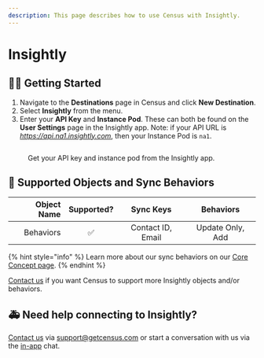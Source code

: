 ```yaml
---
description: This page describes how to use Census with Insightly.
---
```


# Insightly

## 🏃‍♀️ Getting Started

1. Navigate to the **Destinations** page in Census and click **New Destination**.
2. Select **Insightly** from the menu.
3. Enter your **API Key** and **Instance Pod**. These can both be found on the **User Settings** page in the Insightly app. Note: if your API URL is _https://api.na1.insightly.com_, then your Instance Pod is `na1`.

<figure><img src="../.gitbook/assets/insightly.png" alt=""><figcaption><p>Get your API key and instance pod from the Insightly app.</p></figcaption></figure>

## 🔀 Supported Objects and Sync Behaviors <a href="#supported-objects-and-sync-behaviors" id="supported-objects-and-sync-behaviors"></a>

|                                                                                             **Object Name** | **Supported?** | **Sync Keys**  |  **Behaviors**   |
|------------------------------------------------------------------------------------------------------------:| :------------: | :------------: |:----------------:|
|                                                                                                   Behaviors |        ✅      | Contact ID, Email | Update Only, Add |

{% hint style="info" %}
Learn more about our sync behaviors on our [Core Concept page](../basics/core-concept/#the-different-sync-behaviors).
{% endhint %}

[Contact us](mailto:support@getcensus.com) if you want Census to support more Insightly objects and/or behaviors.

## 🚑 Need help connecting to Insightly?

[Contact us](mailto:support@getcensus.com) via support@getcensus.com or start a conversation with us via the [in-app](https://app.getcensus.com) chat.
